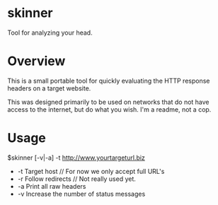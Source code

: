 # skinner
Tool for analyzing your head.

# Overview
This is a small portable tool for quickly evaluating the HTTP response headers on a target website. 

This was designed primarily to be used on networks that do not have access to the internet, but do what you wish. I'm a readme, not a cop.

# Usage

$skinner [-v|-a] -t http://www.yourtargeturl.biz


* -t	        Target host	            // For now we only accept full URL's
* -r	        Follow redirects        // Not really used yet.
* -a	        Print all raw headers
* -v	        Increase the number of status messages